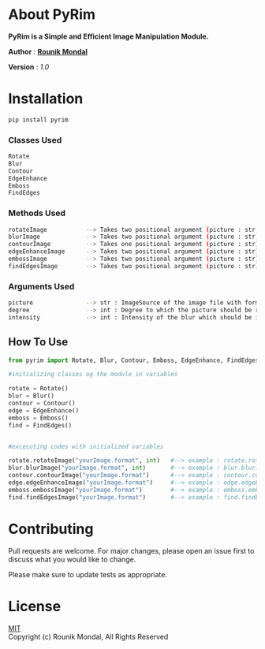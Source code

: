 # About PyRim
**PyRim is a Simple and Efficient Image Manipulation Module.**

**Author**  : **[Rounik Mondal](https://rounik.herokuapp.com/)**

**Version** : *1.0*

# Installation
```python
pip install pyrim
```

### Classes Used
```python
Rotate
Blur
Contour
EdgeEnhance
Emboss
FindEdges
```

### Methods Used
```bash
rotateImage           --> Takes two positional argument (picture : str, degree : int)
blurImage             --> Takes two positional argument (picture : str, intensity : int)
contourImage          --> Takes one positional argument (picture : str)
edgeEnhanceImage      --> Takes two positional argument (picture : str)
embossImage           --> Takes two positional argument (picture : str)
findEdgesImage        --> Takes two positional argument (picture : str)
```

### Arguments Used
```bash
picture               --> str : ImageSource of the image file with format which needs to be edited
degree                --> int : Degree to which the picture should be rotated in "rotateImage" Method
intensity             --> int : Intensity of the blur which should be implemented on the image in "blurImage" Method
```


## How To Use

```python
from pyrim import Rotate, Blur, Contour, Emboss, EdgeEnhance, FindEdges

#initializing classes og the module in variables

rotate = Rotate()
blur = Blur()
contour = Contour()
edge = EdgeEnhance()
emboss = Emboss()
find = FindEdges()


#excecuting codes with initialized variables

rotate.rotateImage("yourImage.format", int)   #--> example : rotate.rotateImage("my_image.png", 90) 
blur.blurImage("yourImage.format", int)       #--> example : blur.blurImage("my_image.png", 20)
contour.contourImage("yourImage.format")      #--> example : contour.contourImage("my_image.png")
edge.edgeEnhanceImage("yourImage.format")     #--> example : edge.edgeEnhanceImage("my_image.png")
emboss.embossImage("yourImage.format")        #--> example : emboss.embossImage("my_image.png")
find.findEdgesImage("yourImage.format")       #--> example : find.findEdgesImage("my_image.png")
```


# Contributing
Pull requests are welcome. For major changes, please open an issue first to discuss what you would like to change.

Please make sure to update tests as appropriate.


# License
[MIT](https://github.com/Rounik-Nikz/PyRim/blob/main/LICENSE.txt)<br />
Copyright (c) Rounik Mondal, All Rights Reserved
